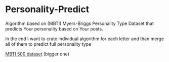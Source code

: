 ﻿# Personality-Predict

Algorithm based on (MBTI) Myers-Briggs Personality Type Dataset that predicts Your personality based on Your posts.

In the end I want to crate individual algorithm for each letter and than merge all of them to predict full personality type

[MBTI 500 dataset](https://www.kaggle.com/zeyadkhalid/mbti-personality-types-500-dataset/code) (bigger one) <br />
